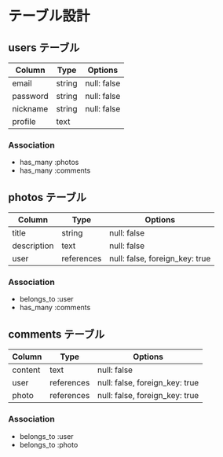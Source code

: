 # テーブル設計

## users テーブル

| Column             | Type   | Options     |
| ------------------ | ------ | ----------- |
|email               | string | null: false |
|password            | string | null: false |
|nickname            | string | null: false |
|profile             | text   |             |

### Association

- has_many :photos
- has_many :comments


## photos テーブル

| Column             | Type       | Options     |
| ------------------ | ---------- | ----------- |
|title               | string     | null: false |
|description         | text       | null: false |
|user                | references | null: false, foreign_key: true |

### Association

- belongs_to :user
- has_many :comments


## comments テーブル

| Column             | Type       | Options     |
| ------------------ | ---------- | ----------- |
|content             | text       | null: false |
|user                | references | null: false, foreign_key: true |
|photo               | references | null: false, foreign_key: true |

### Association

- belongs_to :user
- belongs_to :photo
